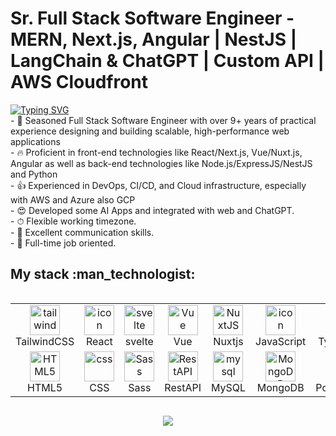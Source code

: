 # Sr. Full Stack Software Engineer - MERN, Next.js, Angular | NestJS | LangChain & ChatGPT | Custom API | AWS Cloudfront

<div>
  <a href="https://git.io/typing-svg"><img src="https://readme-typing-svg.demolab.com?font=Fira+Code&weight=6000&size=28&duration=5304&pause=1000&color=1F37F7&background=FFD22800&center=true&vCenter=true&width=850&lines=Hi+there+%F0%9F%91%8B+Welcome+to+My+Profile!+;I+am+a+Full+Stack+Developer+;I+am+a+Front+End+Engineer+;Always+learning+new+things" alt="Typing SVG" /></a>
  <br/>
  - 🚀 Seasoned Full Stack Software Engineer with over 9+ years of practical experience designing and building scalable, high-performance web applications<br/>
  - 🔥 Proficient in front-end technologies like React/Next.js, Vue/Nuxt.js, Angular as well as back-end technologies like Node.js/ExpressJS/NestJS and Python<br/>
  - 👍 Experienced in DevOps, CI/CD, and Cloud infrastructure, especially with AWS and Azure also GCP<br/>
  - 😍 Developed some AI Apps and integrated with web and ChatGPT.<br/>
  - ⏱ Flexible working timezone.<br/>
  - 🍻 Excellent communication skills.<br/>
  - 💼 Full-time job oriented.<br/>
</div>

<h2>My stack :man_technologist:</h2>

<div style="display: flex; align-items: flex-start; align: center">
<table align="center">
  <tr>
    <td align="center" width="96">
      <img src="https://skillicons.dev/icons?i=tailwind" width="48" height="48" alt="tailwind" />
      <br>TailwindCSS
    </td>
    <td align="center" width="96">
      <img src="https://techstack-generator.vercel.app/react-icon.svg" alt="icon" width="48" height="48" />
      <br>React
    </td>
    <td align="center" width="96">
      <img src="https://skillicons.dev/icons?i=svelte" width="48" height="48" alt="svelte" />
      <br>svelte
    </td>    
    <td align="center" width="96">
      <img src="https://skillicons.dev/icons?i=vue" width="48" height="48" alt="Vue" />
      <br>Vue
    </td>
    <td align="center" width="96">
      <img src="https://skillicons.dev/icons?i=nuxtjs" width="48" height="48" alt="NuxtJS" />
      <br>Nuxtjs
    </td>
    <td align="center" width="96">
      <img src="https://techstack-generator.vercel.app/js-icon.svg" alt="icon" width="48" height="48" />
      <br>JavaScript
    </td>
    <td align="center" width="96">
      <img src="https://techstack-generator.vercel.app/ts-icon.svg" alt="icon" width="48" height="48" />
      <br>TypeScript
    </td>
     <td align="center" width="96">
      <img src="https://skillicons.dev/icons?i=nodejs" width="48" height="48" alt="NestJS" />
      <br>Nodejs
    </td>
    <td align="center" width="96">
      <img src="https://skillicons.dev/icons?i=expressjs" width="48" height="48" alt="Expressjs" />
      <br>Expressjs
    </td>
    <td align="center" width="96">
      <img src="https://skillicons.dev/icons?i=nestjs" width="48" height="48" alt="NestJS" />
      <br>Nestjs
    </td>
    <td align="center" width="96">
      <img src="https://techstack-generator.vercel.app/aws-icon.svg" width="48" height="48" alt="AWS" />
      <br>AWS
    </td> 
  </tr>
  <tr>
    <td align="center"  width="96">
      <img src="https://skillicons.dev/icons?i=html" width="48" height="48" alt="HTML5" />
      <br>HTML5
    </td>
    <td align="center" width="96">
      <img src="https://skillicons.dev/icons?i=css" width="48" height="48" alt="css" />
      <br>CSS
    </td>
     <td align="center" width="96">
      <img src="https://techstack-generator.vercel.app/sass-icon.svg" width="48" height="48" alt="Sass" />
      <br>Sass
    </td>    
    <td align="center" width="96">
      <img src="https://techstack-generator.vercel.app/restapi-icon.svg" width="48" height="48" alt="RestAPI" />
      <br>RestAPI
    </td>
    <td align="center"  width="96">
      <img src="https://techstack-generator.vercel.app/mysql-icon.svg" width="48" height="48" alt="mysql" />
      <br>MySQL
    </td>
    <td align="center" width="96">
      <img src="https://skillicons.dev/icons?i=mongodb" width="48" height="48" alt="MongoDB" />
      <br>MongoDB
    </td>
    <td align="center" width="96">
      <img src="https://skillicons.dev/icons?i=postgres" width="48" height="48" alt="PostgreSQL" />
      <br>PostgreSQL
    </td>
    </td>             
    <td align="center" width="96">
      <img src="https://techstack-generator.vercel.app/graphql-icon.svg" width="48" height="48" alt="GraphQL" />
      <br>GraphQL
    </td>
    <td align="center" width="96">
      <img src="https://skillicons.dev/icons?i=firebase" width="48" height="48" alt="Firebase" />
      <br>Firebase
    </td>
    <td align="center" width="96">
      <img src="https://skillicons.dev/icons?i=solidity" width="48" height="48" alt="Solidity" />
      <br>Solidity
    </td>  
    <td align="center" width="96">
      <img src="https://techstack-generator.vercel.app/nginx-icon.svg" width="48" height="48" alt="NGINX" />
      <br>NGINX
    </td> 
  </tr>
 </tr>
</table>
<br><br>
</div>
<p align="center">
  <img src="https://capsule-render.vercel.app/api?type=waving&color=gradient&height=65&section=footer"/>
</p>
